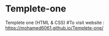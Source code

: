 # Templete-one
Templete one (HTML &amp; CSS)
#To visit website :  https://mohamed6061.github.io/Templete-one/

